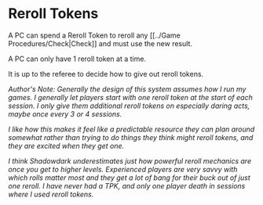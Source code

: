 # Reroll Tokens

A PC can spend a Reroll Token to reroll any [[../Game Procedures/Check|Check]] and must use the new result.

A PC can only have 1 reroll token at a time.

It is up to the referee to decide how to give out reroll tokens. 

*Author's Note:*
*Generally the design of this system assumes how I run my games. I generally let players start with one reroll token at the start of each session. I only give them additional reroll tokens on especially daring acts, maybe once every 3 or 4 sessions.*

*I like how this makes it feel like a predictable resource they can plan around somewhat rather than trying to do things they think might reroll tokens, and they are excited when they get one.*

*I think Shadowdark underestimates just how powerful reroll mechanics are once you get to higher levels. Experienced players are very savvy with which rolls matter most and they get a lot of bang for their buck out of just one reroll. I have never had a TPK, and only one player death in sessions where I used reroll tokens.*